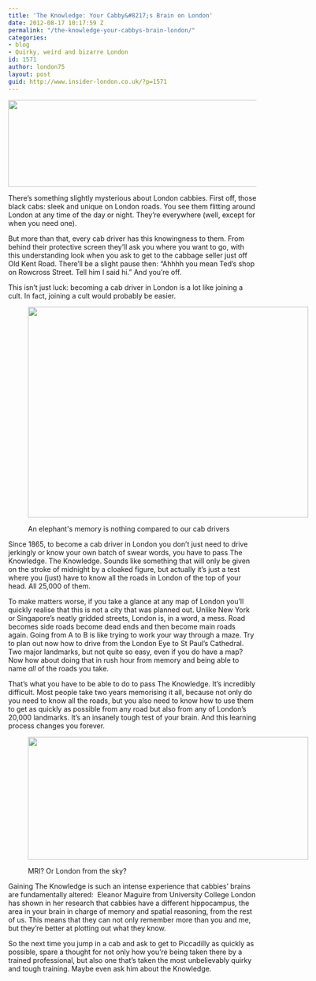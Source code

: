 ```yaml
---
title: 'The Knowledge: Your Cabby&#8217;s Brain on London'
date: 2012-08-17 10:17:59 Z
permalink: "/the-knowledge-your-cabbys-brain-london/"
categories:
- blog
- Quirky, weird and bizarre London
id: 1571
author: london75
layout: post
guid: http://www.insider-london.co.uk/?p=1571
---
```


[<img class="aligncenter size-full wp-image-1885" src="http://www.insider-london.co.uk/wp-content/uploads/2012/08/171686396_9565f2d6df_b.jpg" alt="" width="568" height="176" />](http://www.insider-london.co.uk/wp-content/uploads/2012/08/171686396_9565f2d6df_b.jpg)

There&#8217;s something slightly mysterious about London cabbies. First off, those black cabs: sleek and unique on London roads. You see them flitting around London at any time of the day or night. They&#8217;re everywhere (well, except for when you need one).

<div>
  <p>
    But more than that, every cab driver has this knowingness to them. From behind their protective screen they&#8217;ll ask you where you want to go, with this understanding look when you ask to get to the cabbage seller just off Old Kent Road. There&#8217;ll be a slight pause then: &#8220;Ahhhh you mean Ted&#8217;s shop on Rowcross Street. Tell him I said hi.&#8221; And you&#8217;re off.
  </p>
  
  <p>
    This isn&#8217;t just luck: becoming a cab driver in London is a lot like joining a cult. In fact, joining a cult would probably be easier.
  </p><figure id="attachment_1886" style="width: 569px" class="wp-caption aligncenter">
  
  <a href="http://www.insider-london.co.uk/wp-content/uploads/2012/08/4733567369_a8fffcdbec_z.jpg"><img class="size-full wp-image-1886" src="http://www.insider-london.co.uk/wp-content/uploads/2012/08/4733567369_a8fffcdbec_z.jpg" alt="" width="569" height="427" /></a><figcaption class="wp-caption-text">An elephant's memory is nothing compared to our cab drivers</figcaption></figure> 
  
  <p>
    Since 1865, to become a cab driver in London you don&#8217;t just need to drive jerkingly or know your own batch of swear words, you have to pass The Knowledge. The Knowledge. Sounds like something that will only be given on the stroke of midnight by a cloaked figure, but actually it&#8217;s just a test where you (just) have to know all the roads in London of the top of your head. All 25,000 of them.
  </p>
  
  <p>
    To make matters worse, if you take a glance at any map of London you’ll quickly realise that this is not a city that was planned out. Unlike New York or Singapore’s neatly gridded streets, London is, in a word, a mess. Road becomes side roads become dead ends and then become main roads again. Going from A to B is like trying to work your way through a maze. Try to plan out now how to drive from the London Eye to St Paul’s Cathedral. Two major landmarks, but not quite so easy, even if you do have a map? Now how about doing that in rush hour from memory and being able to name <em>all </em>of the roads you take.
  </p>
  
  <p>
    That’s what you have to be able to do to pass The Knowledge. It’s incredibly difficult. Most people take two years memorising it all, because not only do you need to know all the roads, but you also need to know how to use them to get as quickly as possible from any road but also from any of London&#8217;s 20,000 landmarks. It&#8217;s an insanely tough test of your brain. And this learning process changes you forever.
  </p><figure id="attachment_1887" style="width: 569px" class="wp-caption aligncenter">
  
  <a href="http://www.insider-london.co.uk/wp-content/uploads/2012/08/4042682847_45e2ed605e_b.jpg"><img class="size-full wp-image-1887" src="http://www.insider-london.co.uk/wp-content/uploads/2012/08/4042682847_45e2ed605e_b.jpg" alt="" width="569" height="249" /></a><figcaption class="wp-caption-text">MRI? Or London from the sky?</figcaption></figure> 
  
  <p>
    Gaining The Knowledge is such an intense experience that cabbies’ brains are fundamentally altered:  Eleanor Maguire from University College London has shown in her research that cabbies have a different hippocampus, the area in your brain in charge of memory and spatial reasoning, from the rest of us. This means that they can not only remember more than you and me, but they’re better at plotting out what they know.
  </p>
  
  <p>
    So the next time you jump in a cab and ask to get to Piccadilly as quickly as possible, spare a thought for not only how you’re being taken there by a trained professional, but also one that’s taken the most unbelievably quirky and tough training. Maybe even ask him about the Knowledge.
  </p>
</div>